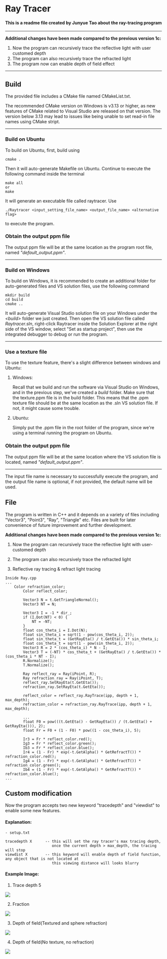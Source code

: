 # Ray Tracer
#### This is a readme file created by Junyue Tao about the ray-tracing program

---

**Additional changes have been made compared to the previous version 1c:**
1. Now the program can recursively trace the reflective light with user customed depth
2. The program can also recursively trace the refracted light
3. The program now can enable depth of field effect

---

## Build
The provided file includes a CMake file named CMakeList.txt.

The recommended CMake version on Windows is v3.13 or higher, as new features of CMake related to Visual Studio are released on that version. The version below 3.13 may lead to issues like being unable to set read-in file names using CMake stript.

---

### Build on Ubuntu
To build on Ubuntu, first, build using
```
cmake .
```
Then it will auto-generate Makefile on Ubuntu. Continue to execute the following command inside the terminal
```
make all
or
make
```
It will generate an executable file called raytracer. Use
```
./Raytracer <input_setting_file_name> <output_file_name> <alternative flag>
```
to execute the program.

### Obtain the output ppm file
The output ppm file will be at the same location as the program root file, named *"default_output.ppm"*.

---

### Build on Windows
To build on Windows, it is recommended to create an additional folder for auto-generated files and VS solution files, use the following command
```
mkdir build
cd build
cmake ..
```
It will auto-generate Visual Studio solution file on your Windows under the *\<build\>* folder we just created. Then open the VS solution file called *Raytracer.sln*, right-click Raytracer inside the Solution Explorer at the right side of the VS window, select "Set as startup project", then use the integrated debugger to debug or run the program.

---

### Use a texture file
To use the texture feature, there's a slight difference between windows and Ubuntu:

1. Windows:
    
    Recall that we build and run the software via Visual Studio on Windows, and in the previous step, we've created a *build* folder. Make sure that the texture.ppm file is in the build folder. This means that the .ppm texture file should be at the same location as the .sln VS solution file. If not, it might cause some trouble.

2. Ubuntu:
    
    Simply put the .ppm file in the root folder of the program, since we're using a terminal running the program on Ubuntu.


### Obtain the output ppm file
The output ppm file will be at the same location where the VS solution file is located, named *"default_output.ppm"*.

---

The input file name is necessary to successfully execute the program, and the output file name is optional, if not provided, the default name will be used.

## File
The program is written in C++ and it depends on a variety of files including "Vector3", "Point3", "Ray", "Triangle" etc. Files are built for later convenience of future improvement and further development.

**Additional changes have been made compared to the previous version 1c:**
1. Now the program can recursively trace the reflective light with user-customed depth
2. The program can also recursively trace the refracted light

1. Reflective ray tracing & refract light tracing

```
Inside Ray.cpp
...
    Color refraction_color;
		Color reflect_color;

		Vector3 N = t.GetTriangleNormal();
		Vector3 NT = N;

		Vector3 I = -1 * dir_;
		if (I.Dot(NT) < 0) {
			NT = -NT;
		}
		float cos_theta_i = I.Dot(N);
		float sin_theta_i = sqrt(1 - pow(cos_theta_i, 2));
		float sin_theta_t = (GetRayEta() / t.GetEta()) * sin_theta_i;
		float cos_theta_t = sqrt(1 - pow(sin_theta_i, 2));
		Vector3 R = 2 * (cos_theta_i) * N - I;
		Vector3 T = (-NT) * cos_theta_t + (GetRayEta() / t.GetEta()) * (cos_theta_i * NT - I);
		R.Normalize();
		T.Normalize();

		Ray reflect_ray = Ray(iPoint, R);
		Ray refraction_ray = Ray(iPoint, T);
		reflect_ray.SetRayEta(t.GetEta());
		refraction_ray.SetRayEta(t.GetEta());

		reflect_color = reflect_ray.RayTrace(ipp, depth + 1, max_depth);
		refraction_color = refraction_ray.RayTrace(ipp, depth + 1, max_depth);

		...
		float F0 = pow(((t.GetEta() - GetRayEta()) / (t.GetEta() + GetRayEta())), 2);
		float Fr = F0 + (1 - F0) * pow((1 - cos_theta_i), 5);

		Ir3 = Fr * reflect_color.red();
		Ig3 = Fr * reflect_color.green();
		Ib3 = Fr * reflect_color.blue();
		Ir4 = (1 - Fr) * exp(-t.GetAlpha() * GetRefractT()) * refraction_color.red();
		Ig4 = (1 - Fr) * exp(-t.GetAlpha() * GetRefractT()) * refraction_color.green();
		Ib4 = (1 - Fr) * exp(-t.GetAlpha() * GetRefractT()) * refraction_color.blue();
...
```
    

## Custom modification
Now the program accepts two new keyword "tracedepth" and "viewdist" to enable some new features.

#### Explanation:
```
- setup.txt

tracedepth X      -- this will set the ray tracer's max tracing depth, 
                     once the current depth > max_depth, the tracing will stop
viewdist X        -- this keyword will enable depth of field function, any object that is not located at
                     this viewing distance will looks blurry

```
#### Example Image:
1. Trace depth 5

![](./pics/sample2_morelight_depth5.png)

2. Fraction

![](./pics/sample_fraction.png)

3. Depth of field(Textured and sphere refraction)

![](./pics/depth_of_field.png)

4. Depth of field(No texture, no refraction)

![](./pics/depth_of_field(no_texture).png)
